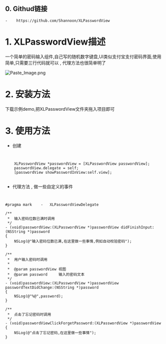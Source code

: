 ## 0. Githud链接

    -    https://github.com/Shannoon/XLPasswordView



# 1. XLPasswordView描述

一个简单的密码输入组件,自己写的随机数字键盘,UI类似支付宝支付密码界面,使用简单,只需要三行代码就可以 , 代理方法也很简单明了


![Paste_Image.png](http://upload-images.jianshu.io/upload_images/1455933-e3f013f10aa2a647.png?imageMogr2/auto-orient/strip%7CimageView2/2/w/1240)



# 2. 安装方法

下载示例demo,把XLPasswordView文件夹拖入项目即可



# 3. 使用方法

-    创建



```


    XLPasswordView *passwordView = [XLPasswordView passwordView];
    passwordView.delegate = self;
    [passwordView showPasswordInView:self.view];


```



-    代理方法 , 做一些自定义的事件



```


#pragma mark    -   XLPasswordViewDelegate

/**
 *  输入密码位数已满时调用
 */
- (void)passwordView:(XLPasswordView *)passwordView didFinishInput:(NSString *)password
{
    NSLog(@"输入密码位数已满,在这里做一些事情,例如自动校验密码");
}

/**
 *  用户输入密码时调用
 *
 *  @param passwordView 视图
 *  @param password     输入的密码文本
 */
- (void)passwordView:(XLPasswordView *)passwordView passwordTextDidChange:(NSString *)password
{
    NSLog(@"%@",password);
}

/**
 *  点击了忘记密码时调用
 */
- (void)passwordViewClickForgetPassword:(XLPasswordView *)passwordView
{
    NSLog(@"点击了忘记密码,在这里做一些事情");
}



```
